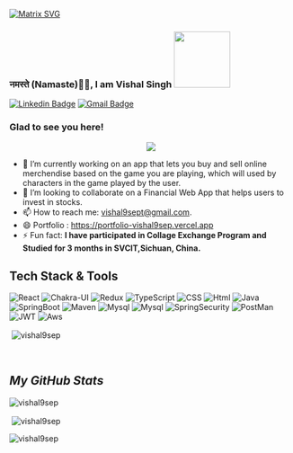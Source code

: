 [![Matrix SVG](https://raw.githubusercontent.com/rodrigograca31/rodrigograca31/master/matrix.svg)](https://www.youtube.com/watch?v=SDkAGkd4NLc) 

 

<!-- <h3> नमस्ते (Namaste)🙏🏻, I am Vishal Singh 👋</h3> -->
### नमस्ते (Namaste)🙏🏻, I am Vishal Singh <img src="https://media.giphy.com/media/hvRJCLFzcasrR4ia7z/giphy.gif" width="100">
[![Linkedin Badge](https://img.shields.io/badge/-VishalSingh-blue?style=flat-square&logo=Linkedin&logoColor=white&link=https://www.linkedin.com/in/vishal-singh-326a71224/)](https://www.linkedin.com/in/vishal-singh-326a71224/)
[![Gmail Badge](https://img.shields.io/badge/-vishal9sept@gmail.com-c14438?style=flat-square&logo=Gmail&logoColor=white&link=mailto:vishal9sept@gmail.com)](mailto:vishal9sept@gmail.com) 

### Glad to see you here! &nbsp;

<p align="center">
<img src="https://readme-typing-svg.herokuapp.com?size=28&color=DC143C&width=650&height=80&lines=Backend+%26+Java+Developer+;Passionate+to+develop+scalable+products+;Always+learning+new+things;&center=true&width=640&height=45&vCenter=true&size=28" />
</p>

- 🔭 I’m currently working on an app that lets you buy and sell online merchendise based on the game you are playing, which will used by characters in the game played by the user.
- 👯 I’m looking to collaborate on a Financial Web App that helps users to invest in stocks.
- 📫 How to reach me: vishal9sept@gmail.com.
- 😄 Portfolio : https://portfolio-vishal9sep.vercel.app
- ⚡ Fun fact: **I have participated in Collage Exchange Program and Studied for 3 months in SVCIT,Sichuan, China.**

## Tech Stack & Tools
![React](https://img.shields.io/static/v1?label=&message=React&color=blue&logo=react&logoColor=FFFFFF)
![Chakra-UI](https://img.shields.io/static/v1?label=&message=Chakra-UI&color=teal&logo=chakra-ui&logoColor=FFFFFF)
![Redux](https://img.shields.io/static/v1?label=&message=Redux&color=red&logo=Redux&logoColor=FFFFFF)
![TypeScript](https://img.shields.io/static/v1?label=&message=TypeScript&color=blue&logo=TypeScript&logoColor=FFFFFF)
![CSS](https://img.shields.io/static/v1?label=&message=CSS&color=red&logo=css3&logoColor=FFFFFF)
![Html](https://img.shields.io/static/v1?label=&message=HTML&color=blue&logo=Html5&logoColor=FFFFFF)
![Java](https://img.shields.io/static/v1?label=&message=Java&color=brown&logo=java8&logoColor=FFFFFF)
![SpringBoot](https://img.shields.io/static/v1?label=&message=SpringBoot&color=green&logo=springboot&logoColor=FFFFFF)
![Maven](https://img.shields.io/static/v1?label=&message=Maven&color=brown&logo=apachemaven&logoColor=FFFFFF)
![Mysql](https://img.shields.io/static/v1?label=&message=Mysql&color=lightblue&logo=mysql&logoColor=black)
![Mysql](https://img.shields.io/static/v1?label=&message=Hibernate&color=darkblue&logo=Hibernate&logoColor=FFFFFF)
![SpringSecurity](https://img.shields.io/static/v1?label=&message=SpringSecurity&color=lightGreen&logo=springsecurity&logoColor=FFFFFF)
![PostMan](https://img.shields.io/static/v1?label=&message=PostMan&color=orange&logo=postman&logoColor=FFFFFF)
![JWT](https://img.shields.io/static/v1?label=&message=JWT&color=000000&logo=JSON%20web%20tokens&logoColor=white)
![Aws](https://img.shields.io/static/v1?label=&message=Amazon_AWS&colorFF9900&logo=amazonaws&logoColor=white)

<p>&nbsp;<img align="center" src="https://github-readme-stats.vercel.app/api?username=vishal9sep&show_icons=true&locale=en" alt="vishal9sep" /></p>

<br>
<h2><i>My GitHub Stats</i></h2>
<p><img align="center" src="https://github-readme-stats.vercel.app/api/top-langs?username=vishal9sep&show_icons=true&locale=en&layout=compact&theme=tokyonight" alt="vishal9sep" /></p>

<p>&nbsp;<img align="center" src="https://github-readme-stats.vercel.app/api?username=vishal9sep&show_icons=true&locale=en&theme=tokyonight" alt="vishal9sep" /></p>

<p><img align="center" src="https://github-readme-streak-stats.herokuapp.com/?user=vishal9sep&&theme=tokyonight" alt="vishal9sep" /></p>
